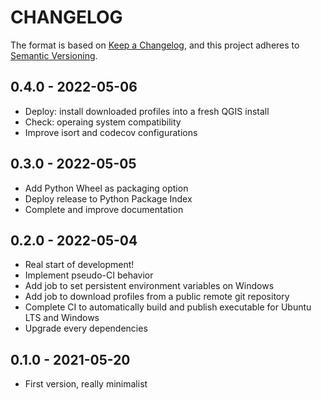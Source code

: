 # CHANGELOG

The format is based on [Keep a Changelog](https://keepachangelog.com/), and this project adheres to [Semantic Versioning](https://semver.org/).

<!--

Unreleased

## {version_tag} - YYYY-DD-mm

### Added

### Changed

### Removed

-->

## 0.4.0 - 2022-05-06

- Deploy: install downloaded profiles into a fresh QGIS install
- Check: operaing system compatibility
- Improve isort and codecov configurations

## 0.3.0 - 2022-05-05

- Add Python Wheel as packaging option
- Deploy release to Python Package Index
- Complete and improve documentation

## 0.2.0 - 2022-05-04

- Real start of development!
- Implement pseudo-CI behavior
- Add job to set persistent environment variables on Windows
- Add job to download profiles from a public remote git repository
- Complete CI to automatically build and publish executable for Ubuntu LTS and Windows
- Upgrade every dependencies

## 0.1.0 - 2021-05-20

- First version, really minimalist
